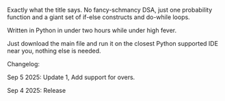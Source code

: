 Exactly what the title says. No fancy-schmancy DSA, just one probability function and a giant set of if-else constructs and do-while loops.

Written in Python in under two hours while under high fever.

Just download the main file and run it on the closest Python supported IDE near you, nothing else is needed.

Changelog:

Sep 5 2025: Update 1, Add support for overs.

Sep 4 2025: Release
